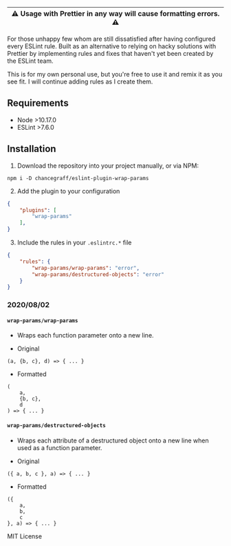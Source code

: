 | ⚠️ Usage with Prettier in any way will cause formatting errors. ⚠️ |
| ----------- |


For those unhappy few whom are still dissatisfied after having configured every ESLint rule. Built as an alternative to relying on hacky solutions with Prettier by implementing rules and fixes that haven't yet been created by the ESLint team.

This is for my own personal use, but you're free to use it and remix it as you see fit. I will continue adding rules as I create them.

## Requirements

* Node \>10.17.0
* ESLint \>7.6.0

## Installation

1. Download the repository into your project manually, or via NPM:

```
npm i -D chancegraff/eslint-plugin-wrap-params
```

2. Add the plugin to your configuration

```json
{
    "plugins": [
        "wrap-params"
    ],
}
```

3. Include the rules in your `.eslintrc.*` file

```json
{
    "rules": {
        "wrap-params/wrap-params": "error",
        "wrap-params/destructured-objects": "error"
    }
}
```

### 2020/08/02

#### `wrap-params/wrap-params`

- Wraps each function parameter onto a new line.

- Original

```
(a, {b, c}, d) => { ... }
```

- Formatted

```
(
    a,
    {b, c},
    d
) => { ... }
```

#### `wrap-params/destructured-objects`

- Wraps each attribute of a destructured object onto a new line when used as a function parameter.

- Original

```
({ a, b, c }, a) => { ... }
```

- Formatted

```
({
    a,
    b,
    c
}, a) => { ... }
```



MIT License
